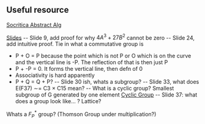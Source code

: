 ## Useful resource
[Socritica Abstract Alg](https://www.youtube.com/playlist?list=PLi01XoE8jYoi3SgnnGorR_XOW3IcK-TP6)

<!-- Slide counting by page number, not by bottom right corner -->
[Slides](https://www.math.brown.edu/johsilve/Presentations/WyomingEllipticCurve.pdf)
-- Slide 9, add proof for why $4A^3 + 27B^2$ cannot be zero
-- Slide 24, add intuitive proof. Tie in what a commutative group is
  - P + O = P because the point which is not P or O which is on the curve and the vertical line is -P. The reflection of that is then just P
  - P + -P = 0. It forms the vertical line, then defn of 0
  - Associativity is hard apparently
  - P + Q = Q + P?
-- Slide 30 ish, whats a subgroup?
-- Slide 33, what does E(F37) ∼= C3 × C15 mean?
  -- What is a cyclic group? Smallest subgroup of G generated by one element
  [Cyclic Group](https://www.youtube.com/watch?v=8A84sA1YuPw)
-- Slide 37: what does a group look like... ? Lattice?



Whats a $F^*_P$ group? (Thomson Group under multiplication?)